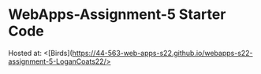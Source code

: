 # WebApps-Assignment-5 Starter Code

Hosted at: <[Birds](https://44-563-web-apps-s22.github.io/webapps-s22-assignment-5-LoganCoats22/>
